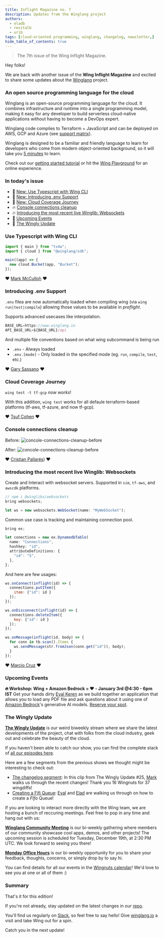 ```yaml
---
title: Inflight Magazine no. 7
description: Updates from the Winglang project
authors: 
  - eladb
  - revitalb
  - urib
tags: [cloud-oriented programming, winglang, changelog, newsletter,]
hide_table_of_contents: true
---
```

> The 7th issue of the Wing Inflight Magazine.
> <!--truncate-->

Hey folks!

We are back with another issue of the **Wing Inflight Magazine** and excited to share some updates about the [Winglang](https://winglang.io) project.

### An open source programming language for the cloud

Winglang is an open-source programming language for the cloud. It combines infrastructure and runtime into a single programming model, making it easy for any developer
to build serverless cloud-native applications without having to become a DevOps expert. 

Winglang code compiles to Terraform + JavaScript and can be deployed on AWS, GCP and Azure (see [support matrix](https://www.winglang.io/docs/standard-library/compatibility-matrix)).

Winglang is designed to be a familiar and friendly language to learn for developers who come from modern object-oriented background, so it will take you [5 minutes](https://github.com/winglang/workshop-react/blob/main/cheatsheet.md) to learn.

Check out our [getting started tutorial](https://www.winglang.io/docs/) or hit the [Wing Playground](https://www.winglang.io/play/) for an online experience.

### In today's issue

- 🚀 [New: Use Typescript with Wing CLI](#use-typescript-with-wing-cli)
- 🚀 [New: Introducing .env Support](#introducing-env-support)
- 🚀 [New: Cloud Coverage Journey](#cloud-coverage-journey)
- 🔥 [Console connections cleanup](#console-connections-cleanup)
- 🔥 [Introducing the most recent live Winglib: Websockets](#introducint-the-most-recent-live-winglib-websockets)
- 📅 [Upcoming Events](#upcoming-events)
- 🎥 [The Wingly Update](#the-wingly-update)


### Use Typescript with Wing CLI

```js
import { main } from "ts4w";
import { cloud } from "@winglang/sdk";

main((app) => {
  new cloud.Bucket(app, "Bucket");
});
```

❤️ [Mark McCulloh](https://github.com/MarkMcCulloh) ❤️

### Introducing .env Support

`.env` filea are now automatically loaded when compiling wing (via `wing run|test|compile`) allowing those values to be available in *preflight*.

Supports advanced usecases like interpolation.

```js
BASE_URL=https://www.winglang.io
API_BASE_URL=${BASE_URL}/api
```

And multiple file conventions based on what wing subcommand is being run

- `.env` - Always loaded
- `.env.[mode]` - Only loaded in the specified mode (eg. `run`, `compile`, `test`, etc.)

❤️ [Gary Sassano](https://github.com/garysassano) ❤️

### Cloud Coverage Journey

`wing test -t tf-gcp` *now works*!

With this addition, `wing test` works for all defaule terraform-based platforms (tf-aws, tf-azure, and now tf-gcp).

❤️ [Tsuf Cohen](https://github.com/tsuf239) ❤️

### Console connections cleanup

Before:
![concole-connections-cleanup-before](./assets/2023-12-12-magazine-007/concole-connections-cleanup-before.png)


After:
![concole-connections-cleanup-before](./assets/2023-12-12-magazine-007/concole-connections-cleanup-after.png)


❤️ [Cristian Pallarés](https://github.com/skyrpex)) ❤️


### Introducing the most recent live Winglib: Websockets

Create and Interact with websocket servers.
Supported in `sim`, `tf-aws`, and `awscdk` platforms.

```js
// npm i @winglibs/websockets
bring websockets;

let ws = new websockets.WebSocket(name: "MyWebSocket");
```

Common use case is tracking and maintaining connection pool.

```js
bring ex;

let conections = new ex.DynamodbTable(
  name: "Connections",
  hashkey: "id",
  attributeDefinitions: {
    "id": "S",
  },
};
```

And here are few usages:

```js
ws.onConnect(inflight(id) => {
  connections.putItem({
    item: {"id": id }
  });
});

ws.onDisconnect(inflight(id) => {
  connections.deleteItem({
    key: {"id": id }
  });
});

ws.onMessage(inflight(id, body) => {
  for conn in tb.scan().Items {
    ws.sendMessage(str.fromJson(conn.get("id")), body);
  }
});
```

❤️ [Marcio Cruz](https://github.com/marciocadev) ❤️


### Upcoming Events

**🔥 Workshop: Wing + Amazon Bedrock = :heart: - January 3rd @4:30 - 6pm IST**
Get your hands dirty [Eyal Keren](https://github.com/ekeren) as we build together an  application that allows you to load any PDF file and ask questions about it using one of [Amazon Bedrock](https://aws.amazon.com/bedrock/)'s generative AI models.
[Reserve your spot](https://www.eventbrite.com/e/amazon-bedrock-winglang-tickets-769562721817?aff=oddtdtcreator).

### The Wingly Update

**[The Wingly Update](https://www.twitch.tv/winglangio)** is our weird biweekly stream where we share the latest developments of the project, chat with folks from the cloud industry, geek out and celebrate the beauty of the cloud.

If you haven't been able to catch our show, you can find the complete stack of [all our episodes here](https://youtube.com/playlist?list=PL-P8v-FRassZBWsNoSafL_ReO0JO0xJVm&si=trffVrtGGMUZ-SKb). 

Here are a few segments from the previous shows we thought might be interesting to check out:

- [The changelog segment](TBD): In this clip from The Wingly Update #25, [Mark](TBD) walks us through the recent changes! Thank you 16 Wingnuts for 37 wingdiffs!
- [Creating a Fifi Queue](TBD): [Eyal](https://github.com/ekeren) and [Elad](https://github.com/eladcohen) are walking us through on how to create a *FIfo* Queue!

If you are looking to interact more directly with the Wing team, we are hosting a bunch of reccuring meetings. Feel free to pop in any time and hang out with us:

**[Winglang Community Meeting](https://calendar.google.com/calendar/event?action=TEMPLATE&tmeid=a3U2dm1lNnNnYzZtMWNwZjZnb3NoZHVvamlfMjAyMzEyMTlUMTQzMDAwWiBjXzBlOWMwZGRmNGIzYjI3N2YyYWVlMzNmMjY0OWNjM2UwMDMwYTY5MjU2ZGI2NDI1OTRhNzdiYWRkOGM2NzhjNDhAZw&tmsrc=c_0e9c0ddf4b3b277f2aee33f2649cc3e0030a69256db642594a77badd8c678c48%40group.calendar.google.com&scp=ALL)** is our bi-weekly gathering where members of our community showcase cool apps, demos, and other projects! The upcoming session is scheduled for Tuesday, December 19th, at 2:30 PM UTC. We look forward to seeing you there!

**[Monday Office Hours](https://calendar.google.com/calendar/event?action=TEMPLATE&tmeid=ZnFtM3NrbHM0NGZqdTNjZGdyMDg2bHVidXBfMjAyMzEyMThUMTIwMDAwWiBjXzBlOWMwZGRmNGIzYjI3N2YyYWVlMzNmMjY0OWNjM2UwMDMwYTY5MjU2ZGI2NDI1OTRhNzdiYWRkOGM2NzhjNDhAZw&tmsrc=c_0e9c0ddf4b3b277f2aee33f2649cc3e0030a69256db642594a77badd8c678c48%40group.calendar.google.com&scp=ALL)** is our bi-weekly opportunity for you to share your feedback, thoughts, concerns, or simply drop by to say hi.

You can find details for all our events in the [Wingnuts calendar](https://calendar.google.com/calendar/u/0?cid=Y18wZTljMGRkZjRiM2IyNzdmMmFlZTMzZjI2NDljYzNlMDAzMGE2OTI1NmRiNjQyNTk0YTc3YmFkZDhjNjc4YzQ4QGdyb3VwLmNhbGVuZGFyLmdvb2dsZS5jb20)!
We'd love to see you at one or all of them :)

### Summary

That's it for this edition!

If you're not already, stay updated on the latest changes in our [repo](https://github.com/winglang/wing).

You'll find us regularly on [Slack](https://t.winglang.io/slack), so feel free to say hello! Give [winglang.io](https://winglang.io) a visit and take Wing out for a spin.

Catch you in the next update!
